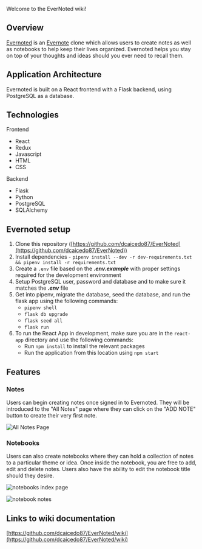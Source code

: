 Welcome to the EverNoted wiki!

## Overview
[Evernoted](https://aa-evernoted.herokuapp.com/) is an [Evernote](https://evernote.com/) clone which allows users to create notes as well as notebooks to help keep their lives organized. Evernoted helps you stay on top of your thoughts and ideas should you ever need to recall them.

## Application Architecture

Evernoted is built on a React frontend with a Flask backend, using PostgreSQL as a database.

## Technologies
Frontend
* React
* Redux
* Javascript
* HTML
* CSS

Backend
* Flask
* Python
* PostgreSQL
* SQLAlchemy

## Evernoted setup
1. Clone this repository ([https://github.com/dcaicedo87/EverNoted](https://github.com/dcaicedo87/EverNoted))
2. Install dependencies - `pipenv install --dev -r dev-requirements.txt && pipenv install -r requirements.txt`
3. Create a `.env` file based on the **_.env.example_** with proper settings required for the development environment
4. Setup PostgreSQL user, password and database and to make sure it matches the **_.env_** file
5. Get into pipenv, migrate the database, seed the database, and run the flask app using the following commands:
   * `pipenv shell`
   * `flask db upgrade`
   * `flask seed all`
   * `flask run`
6. To run the React App in development, make sure you are in the `react-app` directory and use the following commands:
   * Run `npm install` to install the relevant packages
   * Run the application from this location using `npm start`

## Features

### Notes
Users can begin creating notes once signed in to Evernoted. They will be introduced to the "All Notes" page where they can click on the "ADD NOTE" button to create their very first note.

![All Notes Page](https://user-images.githubusercontent.com/13339377/164796918-4c50ac05-f6b9-4d84-a875-3446c8729f51.JPG)

### Notebooks

Users can also create notebooks where they can hold a collection of notes to a particular theme or idea. Once inside the notebook, you are free to add, edit and delete notes. Users also have the ability to edit the notebook title should they desire.

![notebooks index page](https://user-images.githubusercontent.com/13339377/164794535-37c79f98-44c1-488f-b58a-cf52286be8fc.JPG)

![notebook notes](https://user-images.githubusercontent.com/13339377/164794541-0df1e870-7156-415f-bdf8-9a8c168ac21c.JPG)


## Links to wiki documentation
[https://github.com/dcaicedo87/EverNoted/wiki](https://github.com/dcaicedo87/EverNoted/wiki)
